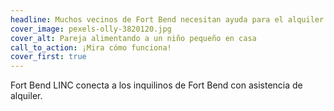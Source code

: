 ```yaml
---
headline: Muchos vecinos de Fort Bend necesitan ayuda para el alquiler.
cover_image: pexels-olly-3820120.jpg
cover_alt: Pareja alimentando a un niño pequeño en casa
call_to_action: ¡Mira cómo funciona!
cover_first: true
---
```

Fort Bend LINC conecta a los inquilinos de Fort Bend con asistencia de alquiler.